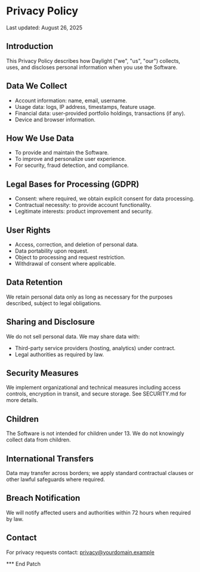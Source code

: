 Privacy Policy
==============

Last updated: August 26, 2025

Introduction
------------
This Privacy Policy describes how Daylight ("we", "us", "our") collects,
uses, and discloses personal information when you use the Software.

Data We Collect
---------------
- Account information: name, email, username.
- Usage data: logs, IP address, timestamps, feature usage.
- Financial data: user-provided portfolio holdings, transactions (if any).
- Device and browser information.

How We Use Data
---------------
- To provide and maintain the Software.
- To improve and personalize user experience.
- For security, fraud detection, and compliance.

Legal Bases for Processing (GDPR)
--------------------------------
- Consent: where required, we obtain explicit consent for data processing.
- Contractual necessity: to provide account functionality.
- Legitimate interests: product improvement and security.

User Rights
-----------
- Access, correction, and deletion of personal data.
- Data portability upon request.
- Object to processing and request restriction.
- Withdrawal of consent where applicable.

Data Retention
--------------
We retain personal data only as long as necessary for the purposes
described, subject to legal obligations.

Sharing and Disclosure
----------------------
We do not sell personal data. We may share data with:
- Third-party service providers (hosting, analytics) under contract.
- Legal authorities as required by law.

Security Measures
-----------------
We implement organizational and technical measures including access
controls, encryption in transit, and secure storage. See SECURITY.md for more
details.

Children
--------
The Software is not intended for children under 13. We do not knowingly
collect data from children.

International Transfers
-----------------------
Data may transfer across borders; we apply standard contractual clauses or
other lawful safeguards where required.

Breach Notification
-------------------
We will notify affected users and authorities within 72 hours when required by
law.

Contact
-------
For privacy requests contact: privacy@yourdomain.example

*** End Patch